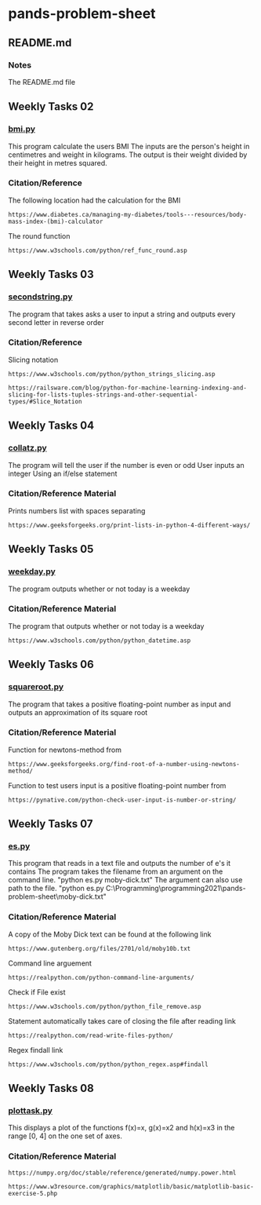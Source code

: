 # pands-problem-sheet

## README.md 
### Notes
The README.md file


## Weekly Tasks 02
### [bmi.py](https://github.com/DPR-droid/pands-problem-sheet/blob/main/bmi.py)
This program calculate the users BMI
The inputs are the person's height in centimetres and weight in kilograms.
The output is their weight divided by their height in metres squared.

### Citation/Reference
The following location had the calculation for the BMI

    https://www.diabetes.ca/managing-my-diabetes/tools---resources/body-mass-index-(bmi)-calculator
The round function

    https://www.w3schools.com/python/ref_func_round.asp


## Weekly Tasks 03
### [secondstring.py](https://github.com/DPR-droid/pands-problem-sheet/blob/main/secondstring.py)
The program that takes asks a user to input a string and 
outputs every second letter in reverse order
### Citation/Reference
Slicing notation

    https://www.w3schools.com/python/python_strings_slicing.asp

    https://railsware.com/blog/python-for-machine-learning-indexing-and-slicing-for-lists-tuples-strings-and-other-sequential-types/#Slice_Notation


## Weekly Tasks 04
### [collatz.py](https://github.com/DPR-droid/pands-problem-sheet/blob/main/collatz.py)
The program will tell the user if the number is even or odd
User inputs an integer
Using an if/else statement
### Citation/Reference Material
Prints numbers list with spaces separating

    https://www.geeksforgeeks.org/print-lists-in-python-4-different-ways/


## Weekly Tasks 05
### [weekday.py](https://github.com/DPR-droid/pands-problem-sheet/blob/main/weekday.py)
The program outputs whether or not today is a weekday
### Citation/Reference Material
The program that outputs whether or not today is a weekday

    https://www.w3schools.com/python/python_datetime.asp


## Weekly Tasks 06
### [squareroot.py](https://github.com/DPR-droid/pands-problem-sheet/blob/main/squareroot.py)
The program that takes a positive floating-point number as input and outputs an approximation of its square root
### Citation/Reference Material
Function for newtons-method from 

    https://www.geeksforgeeks.org/find-root-of-a-number-using-newtons-method/
Function to test users input is a positive floating-point number from 
    
    https://pynative.com/python-check-user-input-is-number-or-string/


## Weekly Tasks 07
### [es.py](https://github.com/DPR-droid/pands-problem-sheet/blob/main/es.py)
This program that reads in a text file and outputs the number of e's it contains
The program takes the filename from an argument on the command line.
"python es.py moby-dick.txt"
The argument can also use path to the file.
"python es.py C:\Programming\programming2021\pands-problem-sheet\moby-dick.txt"

### Citation/Reference Material
A copy of the Moby Dick text can be found at the following link 

    https://www.gutenberg.org/files/2701/old/moby10b.txt
Command line arguement

    https://realpython.com/python-command-line-arguments/
Check if File exist 

    https://www.w3schools.com/python/python_file_remove.asp
Statement automatically takes care of closing the file after reading link

    https://realpython.com/read-write-files-python/
Regex findall link

    https://www.w3schools.com/python/python_regex.asp#findall


## Weekly Tasks 08
### [plottask.py](https://github.com/DPR-droid/pands-problem-sheet/blob/main/plottask.py)
This displays a plot of the functions f(x)=x, g(x)=x2 and h(x)=x3 
in the range [0, 4] on the one set of axes.
### Citation/Reference Material

    https://numpy.org/doc/stable/reference/generated/numpy.power.html

    https://www.w3resource.com/graphics/matplotlib/basic/matplotlib-basic-exercise-5.php

